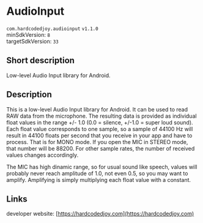 # AudioInput

<code>com.hardcodedjoy.audioinput</code> <code>v1.1.0</code><br/>
minSdkVersion: <code>8</code><br/>
targetSdkVersion: <code>33</code><br/>

## Short description

Low-level Audio Input library for Android.


## Description

This is a low-level Audio Input library for Android. It can be used to read RAW data from the microphone. The resulting data is provided as individual float values in the range +/- 1.0 (0.0 = silence, +/-1.0 = super loud sound). Each float value corresponds to one sample, so a sample of 44100 Hz will result in 44100 floats per second that you receive in your app and have to process. That is for MONO mode. If you open the MIC in STEREO mode, that number will be 88200. For other sample rates, the number of received values changes accordingly.

The MIC has high dinamic range, so for usual sound like speech, values will probably never reach amplitude of 1.0, not even 0.5, so you may want to amplify. Amplifying is simply multiplying each float value with a constant.


## Links

developer website: [https://hardcodedjoy.com](https://hardcodedjoy.com)<br/>

